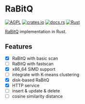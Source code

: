 # RaBitQ

[![AGPL](https://img.shields.io/github/license/kemingy/rabitq)](https://www.tldrlegal.com/license/gnu-affero-general-public-license-v3-agpl-3-0)
[![crates.io](https://img.shields.io/crates/v/rabitq.svg)](https://crates.io/crates/rabitq)
[![docs.rs](https://docs.rs/rabitq/badge.svg)](https://docs.rs/rabitq)
[![Rust](https://github.com/kemingy/rabitq/actions/workflows/rust.yml/badge.svg)](https://github.com/kemingy/rabitq/actions/workflows/rust.yml)

[RaBitQ](https://github.com/gaoj0017/RaBitQ) implementation in Rust.

## Features

- [x] RaBitQ with basic scan
- [ ] RaBitQ with fastscan
- [x] x86_64 SIMD support
- [ ] integrate with K-means clustering
- [x] disk-based RaBitQ
- [x] HTTP service
- [ ] insert & update & delete
- [ ] cosine similarity distance
